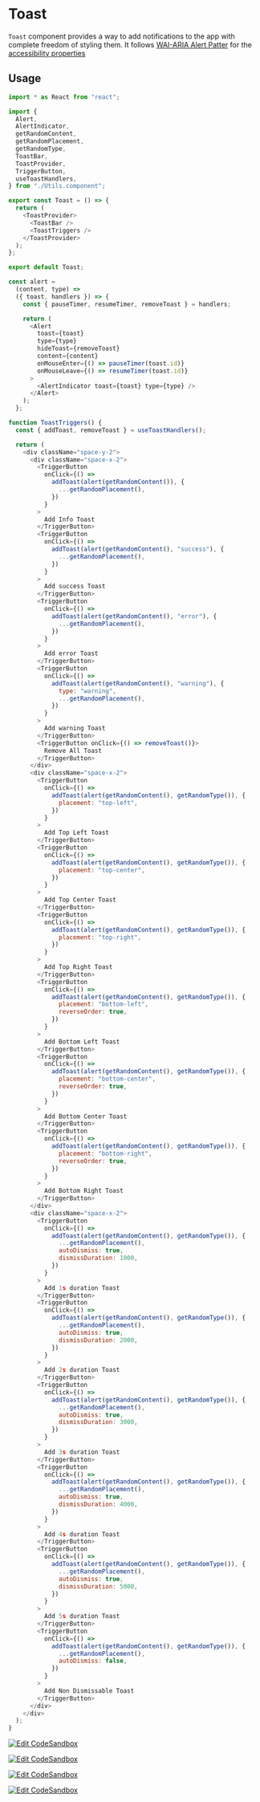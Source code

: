 # Toast

`Toast` component provides a way to add notifications to the app with complete
freedom of styling them. It follows
[WAI-ARIA Alert Patter](https://www.w3.org/TR/wai-aria-practices-1.2/#alert) for
the
[accessibility properties](https://www.w3.org/TR/wai-aria-practices-1.2/#wai-aria-roles-states-and-properties-0)

## Usage

```js
import * as React from "react";

import {
  Alert,
  AlertIndicator,
  getRandomContent,
  getRandomPlacement,
  getRandomType,
  ToastBar,
  ToastProvider,
  TriggerButton,
  useToastHandlers,
} from "./Utils.component";

export const Toast = () => {
  return (
    <ToastProvider>
      <ToastBar />
      <ToastTriggers />
    </ToastProvider>
  );
};

export default Toast;

const alert =
  (content, type) =>
  ({ toast, handlers }) => {
    const { pauseTimer, resumeTimer, removeToast } = handlers;

    return (
      <Alert
        toast={toast}
        type={type}
        hideToast={removeToast}
        content={content}
        onMouseEnter={() => pauseTimer(toast.id)}
        onMouseLeave={() => resumeTimer(toast.id)}
      >
        <AlertIndicator toast={toast} type={type} />
      </Alert>
    );
  };

function ToastTriggers() {
  const { addToast, removeToast } = useToastHandlers();

  return (
    <div className="space-y-2">
      <div className="space-x-2">
        <TriggerButton
          onClick={() =>
            addToast(alert(getRandomContent()), {
              ...getRandomPlacement(),
            })
          }
        >
          Add Info Toast
        </TriggerButton>
        <TriggerButton
          onClick={() =>
            addToast(alert(getRandomContent(), "success"), {
              ...getRandomPlacement(),
            })
          }
        >
          Add success Toast
        </TriggerButton>
        <TriggerButton
          onClick={() =>
            addToast(alert(getRandomContent(), "error"), {
              ...getRandomPlacement(),
            })
          }
        >
          Add error Toast
        </TriggerButton>
        <TriggerButton
          onClick={() =>
            addToast(alert(getRandomContent(), "warning"), {
              type: "warning",
              ...getRandomPlacement(),
            })
          }
        >
          Add warning Toast
        </TriggerButton>
        <TriggerButton onClick={() => removeToast()}>
          Remove All Toast
        </TriggerButton>
      </div>
      <div className="space-x-2">
        <TriggerButton
          onClick={() =>
            addToast(alert(getRandomContent(), getRandomType()), {
              placement: "top-left",
            })
          }
        >
          Add Top Left Toast
        </TriggerButton>
        <TriggerButton
          onClick={() =>
            addToast(alert(getRandomContent(), getRandomType()), {
              placement: "top-center",
            })
          }
        >
          Add Top Center Toast
        </TriggerButton>
        <TriggerButton
          onClick={() =>
            addToast(alert(getRandomContent(), getRandomType()), {
              placement: "top-right",
            })
          }
        >
          Add Top Right Toast
        </TriggerButton>
        <TriggerButton
          onClick={() =>
            addToast(alert(getRandomContent(), getRandomType()), {
              placement: "bottom-left",
              reverseOrder: true,
            })
          }
        >
          Add Bottom Left Toast
        </TriggerButton>
        <TriggerButton
          onClick={() =>
            addToast(alert(getRandomContent(), getRandomType()), {
              placement: "bottom-center",
              reverseOrder: true,
            })
          }
        >
          Add Bottom Center Toast
        </TriggerButton>
        <TriggerButton
          onClick={() =>
            addToast(alert(getRandomContent(), getRandomType()), {
              placement: "bottom-right",
              reverseOrder: true,
            })
          }
        >
          Add Bottom Right Toast
        </TriggerButton>
      </div>
      <div className="space-x-2">
        <TriggerButton
          onClick={() =>
            addToast(alert(getRandomContent(), getRandomType()), {
              ...getRandomPlacement(),
              autoDismiss: true,
              dismissDuration: 1000,
            })
          }
        >
          Add 1s duration Toast
        </TriggerButton>
        <TriggerButton
          onClick={() =>
            addToast(alert(getRandomContent(), getRandomType()), {
              ...getRandomPlacement(),
              autoDismiss: true,
              dismissDuration: 2000,
            })
          }
        >
          Add 2s duration Toast
        </TriggerButton>
        <TriggerButton
          onClick={() =>
            addToast(alert(getRandomContent(), getRandomType()), {
              ...getRandomPlacement(),
              autoDismiss: true,
              dismissDuration: 3000,
            })
          }
        >
          Add 3s duration Toast
        </TriggerButton>
        <TriggerButton
          onClick={() =>
            addToast(alert(getRandomContent(), getRandomType()), {
              ...getRandomPlacement(),
              autoDismiss: true,
              dismissDuration: 4000,
            })
          }
        >
          Add 4s duration Toast
        </TriggerButton>
        <TriggerButton
          onClick={() =>
            addToast(alert(getRandomContent(), getRandomType()), {
              ...getRandomPlacement(),
              autoDismiss: true,
              dismissDuration: 5000,
            })
          }
        >
          Add 5s duration Toast
        </TriggerButton>
        <TriggerButton
          onClick={() =>
            addToast(alert(getRandomContent(), getRandomType()), {
              ...getRandomPlacement(),
              autoDismiss: false,
            })
          }
        >
          Add Non Dismissable Toast
        </TriggerButton>
      </div>
    </div>
  );
}
```

[![Edit CodeSandbox](https://img.shields.io/badge/Toast%20Basic-Open%20On%20CodeSandbox-%230971f1?style=for-the-badge&logo=codesandbox&labelColor=151515)](https://codesandbox.io/s/zluost)

[![Edit CodeSandbox](https://img.shields.io/badge/Toast%20CSS%20Animated-Open%20On%20CodeSandbox-%230971f1?style=for-the-badge&logo=codesandbox&labelColor=151515)](https://codesandbox.io/s/r6kf9k)

[![Edit CodeSandbox](https://img.shields.io/badge/Toast%20CSS%20Transition-Open%20On%20CodeSandbox-%230971f1?style=for-the-badge&logo=codesandbox&labelColor=151515)](https://codesandbox.io/s/i7to1s)

[![Edit CodeSandbox](https://img.shields.io/badge/Toast%20React%20Spring-Open%20On%20CodeSandbox-%230971f1?style=for-the-badge&logo=codesandbox&labelColor=151515)](https://codesandbox.io/s/zz4p8p)

<!-- INJECT_PROPS src/toast -->
